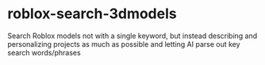 # roblox-search-3dmodels
Search Roblox models not with a single keyword, but instead describing and personalizing projects as much as possible and letting AI parse out key search words/phrases
